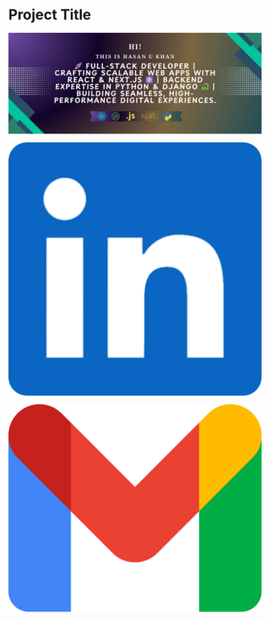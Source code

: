 # Project Title

![Alt Text](images/banner.jpg)

[![LinkedIn Profile](./images/linkedinIcon.png)](https://www.linkedin.com/in/hukhansr)

[![Email](./images/gmailIcon.png)](mailto:khan.m.hasanuzzaman@gmail.com)
